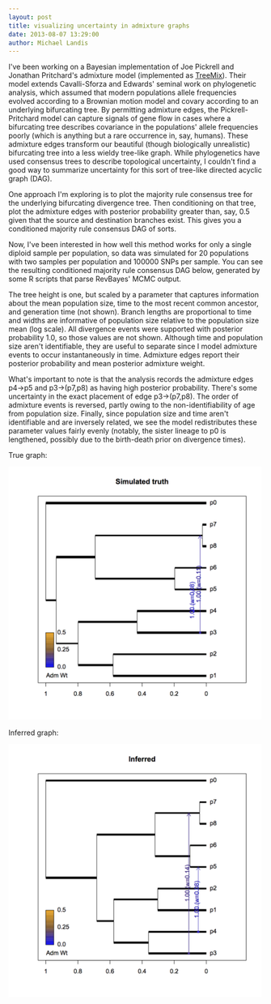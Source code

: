```yaml
---
layout: post
title: visualizing uncertainty in admixture graphs 
date: 2013-08-07 13:29:00
author: Michael Landis
---
```

I've been working on a Bayesian implementation of Joe Pickrell and Jonathan Pritchard's admixture model (implemented as [TreeMix](http://code.google.com/p/treemix)). Their model extends Cavalli-Sforza and Edwards' seminal work on phylogenetic analysis, which assumed that modern populations allele frequencies evolved according to a Brownian motion model and covary according to an underlying bifurcating tree. By permitting admixture edges, the Pickrell-Pritchard model can capture signals of gene flow in cases where a bifurcating tree describes covariance in the populations' allele frequencies poorly (which is anything but a rare occurrence in, say, humans). These admixture edges transform our beautiful (though biologically unrealistic) bifurcating tree into a less wieldy tree-like graph. While phylogenetics have used consensus trees to describe topological uncertainty, I couldn't find a good way to summarize uncertainty for this sort of tree-like directed acyclic graph (DAG).

One approach I'm exploring is to plot the majority rule consensus tree for the underlying bifurcating divergence tree. Then conditioning on that tree, plot the admixture edges with posterior probability greater than, say, 0.5 given that the source and destination branches exist. This gives you a conditioned majority rule consensus DAG of sorts.

Now, I've been interested in how well this method works for only a single diploid sample per population, so data was simulated for 20 populations with two samples per population and 100000 SNPs per sample. You can see the resulting conditioned majority rule consensus DAG below, generated by some R scripts that parse RevBayes' MCMC output.

The tree height is one, but scaled by a parameter that captures information about the mean population size, time to the most recent common ancestor, and generation time (not shown). Branch lengths are proportional to time and widths are informative of population size relative to the population size mean (log scale). All divergence events were supported with posterior probability 1.0, so those values are not shown. Although time and population size aren't identifiable, they are useful to separate since I model admixture events to occur instantaneously in time. Admixture edges report their posterior probability and mean posterior admixture weight.

What's important to note is that the analysis records the admixture edges p4->p5 and p3->(p7,p8) as having high posterior probability. There's some uncertainty in the exact placement of edge p3->(p7,p8). The order of admixture events is reversed, partly owing to the non-identifiability of age from population size. Finally, since population size and time aren't identifiable and are inversely related, we see the model redistributes these parameter values fairly evenly (notably, the sister lineage to p0 is lengthened, possibly due to the birth-death prior on divergence times).


True graph:

<a href="/assets/admix_sim_eg_fig.png"><img src="/assets/admix_sim_eg_fig.png" alt="True admixture graph" style="width: 500px"/></a>

Inferred graph:

<a href="/assets/admix_inf_eg_fig.png"><img src="/assets/admix_inf_eg_fig.png" alt="Inferred admixture graph" style="width: 500px"/></a>

